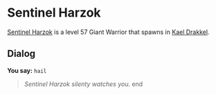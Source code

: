 # Sentinel Harzok



[Sentinel Harzok](/npc/113145) is a level 57 Giant Warrior that spawns in [Kael Drakkel](/zone/113).



## Dialog

**You say:** `hail`



>*Sentinel Harzok silenty watches you.*
end
